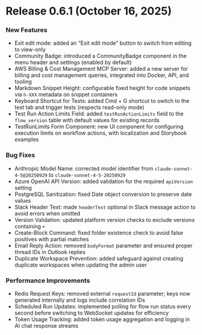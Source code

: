 # Release 0.6.1 (October 16, 2025)

### New Features
- Exit edit mode: added an “Exit edit mode” button to switch from editing to view-only  
- Community Badge: introduced a CommunityBadge component in the menu header and settings (enabled by default)  
- AWS Billing & Cost Management MCP Server: added a new server for billing and cost management queries, integrated into Docker, API, and tooling  
- Markdown Snippet Height: configurable fixed height for code snippets via `h-XXX` metadata on snippet containers  
- Keyboard Shortcut for Tests: added Cmd + G shortcut to switch to the test tab and trigger tests (respects read-only mode)  
- Test Run Action Limits Field: added `testRunActionLimits` field to the `flow_version` table with default values for existing records  
- TestRunLimits Form Component: new UI component for configuring execution limits on workflow actions, with localization and Storybook examples

### Bug Fixes
- Anthropic Model Name: corrected model identifier from `claude-sonnet-4-5@20250929` to `claude-sonnet-4-5-20250929`  
- Azure OpenAI API Version: added validation for the required `apiVersion` setting  
- PostgreSQL Sanitization: fixed Date object conversion to preserve date values  
- Slack Header Text: made `headerText` optional in Slack message action to avoid errors when omitted  
- Version Validation: updated platform version checks to exclude versions containing `+`  
- Create-Block Command: fixed folder existence check to avoid false positives with partial matches  
- Email Reply Action: removed `bodyFormat` parameter and ensured proper thread IDs in Outlook replies  
- Duplicate Workspace Prevention: added safeguard against creating duplicate workspaces when updating the admin user

### Performance Improvements
- Redis Request Keys: removed external `requestId` parameter; keys now generated internally and logs include correlation IDs  
- Scheduled Run Updates: implemented polling for flow run status every second before switching to WebSocket updates for efficiency  
- Token Usage Tracking: added token usage aggregation and logging in AI chat response streams